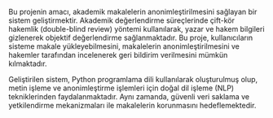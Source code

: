 Bu projenin amacı, akademik makalelerin anonimleştirilmesini sağlayan bir sistem geliştirmektir. 
Akademik değerlendirme süreçlerinde çift-kör hakemlik (double-blind review) yöntemi kullanılarak, 
yazar ve hakem bilgileri gizlenerek objektif değerlendirme sağlanmaktadır. Bu proje, kullanıcıların
sisteme makale yükleyebilmesini, makalelerin anonimleştirilmesini ve hakemler tarafından incelenerek
geri bildirim verilmesini mümkün kılmaktadır.

Geliştirilen sistem, Python programlama dili kullanılarak oluşturulmuş olup, metin işleme ve 
anonimleştirme işlemleri için doğal dil işleme (NLP) tekniklerinden faydalanmaktadır. Aynı zamanda, 
güvenli veri saklama ve yetkilendirme mekanizmaları ile makalelerin korunmasını hedeflemektedir.
